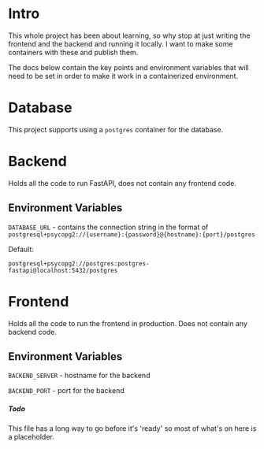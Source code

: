 # Intro
This whole project has been about learning, so why stop at just writing the frontend and the backend and running it locally. I want to make some containers with these and publish them.

The docs below contain the key points and environment variables that will need to be set in order to make it work in a containerized environment.

# Database

This project supports using a `postgres` container for the database.

# Backend

Holds all the code to run FastAPI, does not contain any frontend code.

## Environment Variables

`DATABASE_URL` - contains the connection string in the format of `postgresql+psycopg2://{username}:{password}@{hostname}:{port}/postgres`

Default:
```
postgresql+psycopg2://postgres:postgres-fastapi@localhost:5432/postgres
```

# Frontend

Holds all the code to run the frontend in production. Does not contain any backend code.

## Environment Variables

`BACKEND_SERVER` - hostname for the backend

`BACKEND_PORT` - port for the backend


##### Todo
This file has a long way to go before it's 'ready' so most of what's on here is a placeholder.
